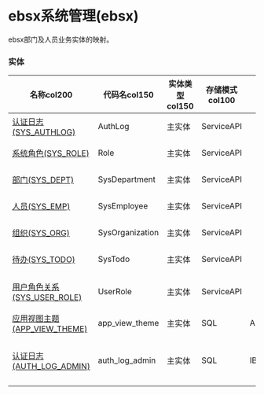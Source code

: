 # ebsx系统管理(ebsx) <!-- {docsify-ignore-all} -->

ebsx部门及人员业务实体的映射。

### 实体

|    名称col200   | 代码名col150      |  实体类型col150   | 存储模式col100 | 表名称col200   |    联合主键col100   |  主状态col100   |  权限控制col150  |  启用审计col100    |  备注col500  |
| --------  |------------| -----   |  --------|  --------|  --------|    -------- | -------- | -------- |-------- |
|[认证日志(SYS_AUTHLOG)](module/ebsx/AuthLog)|AuthLog|主实体|ServiceAPI||否|否|自控制|否|认证日志信息|
|[系统角色(SYS_ROLE)](module/ebsx/Role)|Role|主实体|ServiceAPI||否|否|自控制|否|角色映射实体|
|[部门(SYS_DEPT)](module/ebsx/SysDepartment)|SysDepartment|主实体|ServiceAPI||否|否|自控制|否|部门映射实体|
|[人员(SYS_EMP)](module/ebsx/SysEmployee)|SysEmployee|主实体|ServiceAPI||否|否|自控制|否|人员映射实体|
|[组织(SYS_ORG)](module/ebsx/SysOrganization)|SysOrganization|主实体|ServiceAPI||否|否|自控制|否|组织映射实体|
|[待办(SYS_TODO)](module/ebsx/SysTodo)|SysTodo|主实体|ServiceAPI||否|否|自控制|否|待办信息|
|[用户角色关系(SYS_USER_ROLE)](module/ebsx/UserRole)|UserRole|主实体|ServiceAPI||否|否|自控制|否|角色成员映射实体|
|[应用视图主题(APP_VIEW_THEME)](module/ebsx/app_view_theme)|app_view_theme|主实体|SQL|APP_VIEW_THEME|否|否|自控制|否||
|[认证日志(AUTH_LOG_ADMIN)](module/ebsx/auth_log_admin)|auth_log_admin|主实体|SQL|IBZAUTHLOG|否|否|自控制|否|记录登录认证相关信息。|

